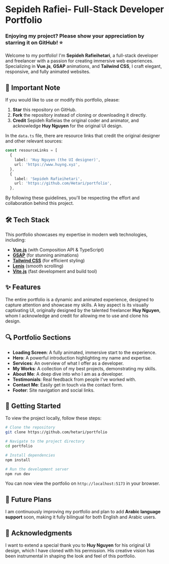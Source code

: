 # Sepideh Rafiei- Full-Stack Developer Portfolio

### Enjoying my project? Please show your appreciation by starring it on GitHub! ⭐

Welcome to my portfolio! I'm **Sepideh Rafieihetari**, a full-stack developer and freelancer with a passion for creating immersive web experiences. Specializing in **Vue.js**, **GSAP** animations, and **Tailwind CSS**, I craft elegant, responsive, and fully animated websites.

## 📜 Important Note

If you would like to use or modify this portfolio, please:

1. **Star** this repository on GitHub.
2. **Fork** the repository instead of cloning or downloading it directly.
3. **Credit** Sepideh Rafieias the original coder and animator, and acknowledge **Huy Nguyen** for the original UI design.

In the `data.ts` file, there are resource links that credit the original designer and other relevant sources:

```ts
const resourceLinks = [
  {
    label: 'Huy Nguyen (the UI designer)',
    url: 'https://www.huyng.xyz',
  },
  {
    label: 'Sepideh Rafieihetari',
    url: 'https://github.com/Hetari/portfolio',
  },
```

By following these guidelines, you'll be respecting the effort and collaboration behind this project.


## 🛠 Tech Stack

This portfolio showcases my expertise in modern web technologies, including:

- [**Vue.js**](https://vuejs.org/) (with Composition API & TypeScript)
- [**GSAP**](https://greensock.com/gsap/) (for stunning animations)
- [**Tailwind CSS**](https://tailwindcss.com/) (for efficient styling)
- [**Lenis**](https://lenis.darkroom.engineering/) (smooth scrolling)
- [**Vite.js**](https://vitejs.dev/) (fast development and build tool)

## ✨ Features

The entire portfolio is a dynamic and animated experience, designed to capture attention and showcase my skills. A key aspect is its visually captivating UI, originally designed by the talented freelancer **Huy Nguyen**, whom I acknowledge and credit for allowing me to use and clone his design.

## 🔍 Portfolio Sections

- **Loading Screen**: A fully animated, immersive start to the experience.
- **Hero**: A powerful introduction highlighting my name and expertise.
- **Services**: An overview of what I offer as a developer.
- **My Works**: A collection of my best projects, demonstrating my skills.
- **About Me**: A deep dive into who I am as a developer.
- **Testimonials**: Real feedback from people I've worked with.
- **Contact Me**: Easily get in touch via the contact form.
- **Footer**: Site navigation and social links.

## 🚀 Getting Started

To view the project locally, follow these steps:

```bash
# Clone the repository
git clone https://github.com/hetari/portfolio

# Navigate to the project directory
cd portfolio

# Install dependencies
npm install

# Run the development server
npm run dev
```

You can now view the portfolio on `http://localhost:5173` in your browser.

## 🌱 Future Plans

I am continuously improving my portfolio and plan to add **Arabic language support** soon, making it fully bilingual for both English and Arabic users.

## 🎨 Acknowledgments

I want to extend a special thank you to **Huy Nguyen** for his original UI design, which I have cloned with his permission. His creative vision has been instrumental in shaping the look and feel of this portfolio.
